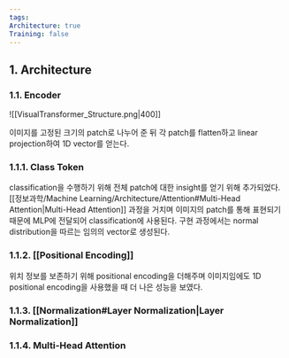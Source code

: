```yaml
---
tags: 
Architecture: true
Training: false
---
```

## 1. Architecture
### 1.1. Encoder
![[VisualTransformer_Structure.png|400]]

이미지를 고정된 크기의 patch로 나누어 준 뒤 각 patch를 flatten하고 linear projection하여 1D vector를 얻는다. 
### 1.1.1. Class Token
classification을 수행하기 위해 전체 patch에 대한 insight를 얻기 위해 추가되었다. [[정보과학/Machine Learning/Architecture/Attention#Multi-Head Attention|Multi-Head Attention]] 과정을 거치며 이미지의 patch를 통해 표현되기 때문에 MLP에 전달되어 classification에 사용된다. 구현 과정에서는 normal distribution을 따르는 임의의 vector로 생성된다.
### 1.1.2. [[Positional Encoding]]
위치 정보를 보존하기 위해 positional encoding을 더해주며 이미지임에도 1D positional encoding을 사용했을 때 더 나은 성능을 보였다.
### 1.1.3. [[Normalization#Layer Normalization|Layer Normalization]]
### 1.1.4. Multi-Head Attention